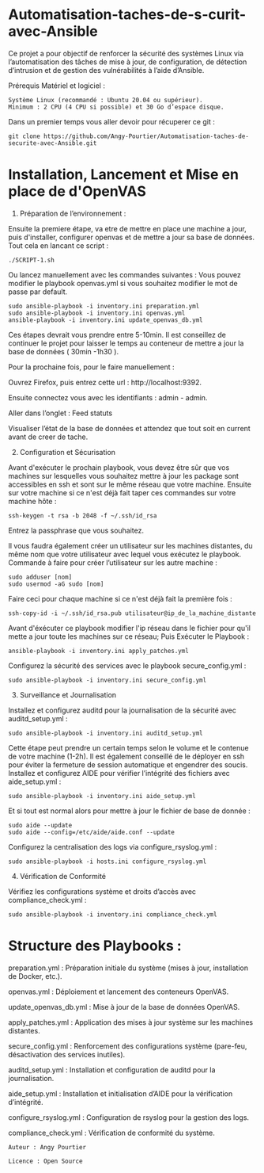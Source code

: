 # Automatisation-taches-de-s-curit-avec-Ansible
Ce projet a pour objectif de renforcer la sécurité des systèmes Linux via l’automatisation des tâches de mise à jour, de configuration, de détection d’intrusion et de gestion des vulnérabilités à l’aide d’Ansible.


Prérequis
Matériel et logiciel :

    Système Linux (recommandé : Ubuntu 20.04 ou supérieur).
    Minimum : 2 CPU (4 CPU si possible) et 30 Go d’espace disque.


Dans un premier temps vous aller devoir pour récuperer ce git : 

    git clone https://github.com/Angy-Pourtier/Automatisation-taches-de-securite-avec-Ansible.git




# Installation, Lancement et Mise en place de d'OpenVAS

1. Préparation de l’environnement :

Ensuite la premiere étape, va etre de mettre en place une machine a jour, puis d'installer, configurer openvas et de mettre a jour sa base de données.
Tout cela en lancant ce script : 

    ./SCRIPT-1.sh


Ou lancez manuellement avec les commandes suivantes :
Vous pouvez modifier le playbook openvas.yml si vous souhaitez modifier le mot de passe par default.

    sudo ansible-playbook -i inventory.ini preparation.yml
    sudo ansible-playbook -i inventory.ini openvas.yml
    ansible-playbook -i inventory.ini update_openvas_db.yml


Ces étapes devrait vous prendre entre 5-10min.
Il est conseillez de continuer le projet pour laisser le temps au conteneur de mettre a jour la base de données ( 30min -1h30 ).

Pour la prochaine fois, pour le faire manuellement : 

Ouvrez Firefox, puis entrez cette url : http://localhost:9392.

Ensuite connectez vous avec les identifiants : admin - admin.

Aller dans l’onglet : Feed statuts

Visualiser l’état de la base de données et attendez que tout soit en current avant de creer de tache.



    
2. Configuration et Sécurisation

  Avant d'exécuter le prochain playbook, vous devez être sûr que vos machines sur lesquelles vous souhaitez mettre à jour les package sont accessibles en ssh et sont sur le même réseau que votre machine. Ensuite sur votre machine si ce n'est déjà fait taper ces commandes sur votre machine hôte : 

    ssh-keygen -t rsa -b 2048 -f ~/.ssh/id_rsa
  
Entrez la passphrase que vous souhaitez.



Il vous faudra également créer un utilisateur sur les machines distantes, du même nom que votre utilisateur avec lequel vous exécutez le playbook.
Commande à faire pour créer l’utilisateur sur les autre machine : 

    sudo adduser [nom]
    sudo usermod -aG sudo [nom]



Faire ceci pour chaque machine si ce n'est déjà fait la première fois :

    ssh-copy-id -i ~/.ssh/id_rsa.pub utilisateur@ip_de_la_machine_distante



Avant d'éxécuter ce playbook modifier l'ip réseau dans le fichier pour qu'il mette a jour toute les machines sur ce réseau; Puis Exécuter le Playbook :

    ansible-playbook -i inventory.ini apply_patches.yml


Configurez la sécurité des services avec le playbook secure_config.yml : 

    sudo ansible-playbook -i inventory.ini secure_config.yml




3. Surveillance et Journalisation

Installez et configurez auditd pour la journalisation de la sécurité avec auditd_setup.yml :

    sudo ansible-playbook -i inventory.ini auditd_setup.yml

  

Cette étape peut prendre un certain temps selon le volume et le contenue de votre machine (1-2h). Il est également conseillé de le déployer en ssh pour éviter la fermeture de session automatique et engendrer des soucis. Installez et configurez AIDE pour vérifier l’intégrité des fichiers avec aide_setup.yml :

    sudo ansible-playbook -i inventory.ini aide_setup.yml



Et si tout est normal alors pour mettre à jour le fichier de base de donnée :

 	sudo aide --update
    sudo aide --config=/etc/aide/aide.conf --update



Configurez la centralisation des logs via configure_rsyslog.yml :

    sudo ansible-playbook -i hosts.ini configure_rsyslog.yml




4. Vérification de Conformité


Vérifiez les configurations système et droits d’accès avec compliance_check.yml :

    sudo ansible-playbook -i inventory.ini compliance_check.yml


  

# Structure des Playbooks : 


preparation.yml : Préparation initiale du système (mises à jour, installation de Docker, etc.).
    
openvas.yml : Déploiement et lancement des conteneurs OpenVAS.
    
update_openvas_db.yml : Mise à jour de la base de données OpenVAS.
    
apply_patches.yml : Application des mises à jour système sur les machines distantes.
    
secure_config.yml : Renforcement des configurations système (pare-feu, désactivation des services inutiles).

auditd_setup.yml : Installation et configuration de auditd pour la journalisation.

aide_setup.yml : Installation et initialisation d’AIDE pour la vérification d’intégrité.

configure_rsyslog.yml : Configuration de rsyslog pour la gestion des logs.

compliance_check.yml : Vérification de conformité du système.




    Auteur : Angy Pourtier

    Licence : Open Source
